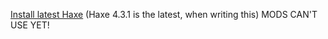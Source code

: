 [Install latest Haxe](https://haxe.org/download) (Haxe 4.3.1 is the latest, when writing this)
MODS CAN'T USE YET!